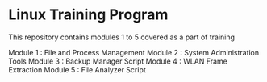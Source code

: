 # Linux Training Program
This repository contains modules 1 to 5  covered as a part of  training

Module 1 : File and Process Management
Module 2 : System Administration Tools
Module 3 : Backup Manager Script
Module 4 : WLAN Frame Extraction
Module 5 : File Analyzer Script
